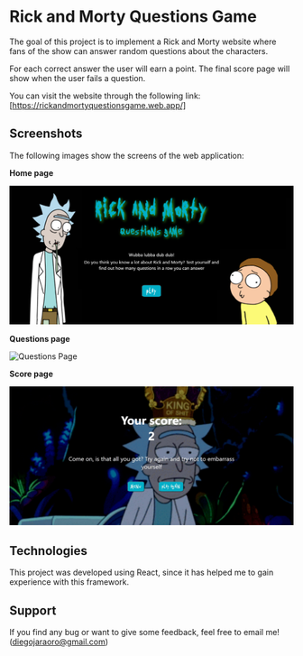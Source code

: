 # Rick and Morty Questions Game

The goal of this project is to implement a Rick and Morty website where fans of the show can answer random questions about the characters. 

For each correct answer the user will earn a point. The final score page will show when the user fails a question.

You can visit the website through the following link: [https://rickandmortyquestionsgame.web.app/]

## Screenshots

The following images show the screens of the web application:

**Home page**

![Home Page](https://github.com/DiegoJL97/RickAndMorty-QuestionsGame/blob/master/screenshots/homePage.png)

**Questions page**

![Questions Page](https://github.com/DiegoJL97/RickAndMorty-QuestionsGame/blob/master/screenshots/questionsPage)

**Score page**

![Score Page](https://github.com/DiegoJL97/RickAndMorty-QuestionsGame/blob/master/screenshots/scorePage.jpg)

## Technologies

This project was developed using React, since it has helped me to gain experience with this framework.

## Support

If you find any bug or want to give some feedback, feel free to email me! (diegojaraoro@gmail.com)
